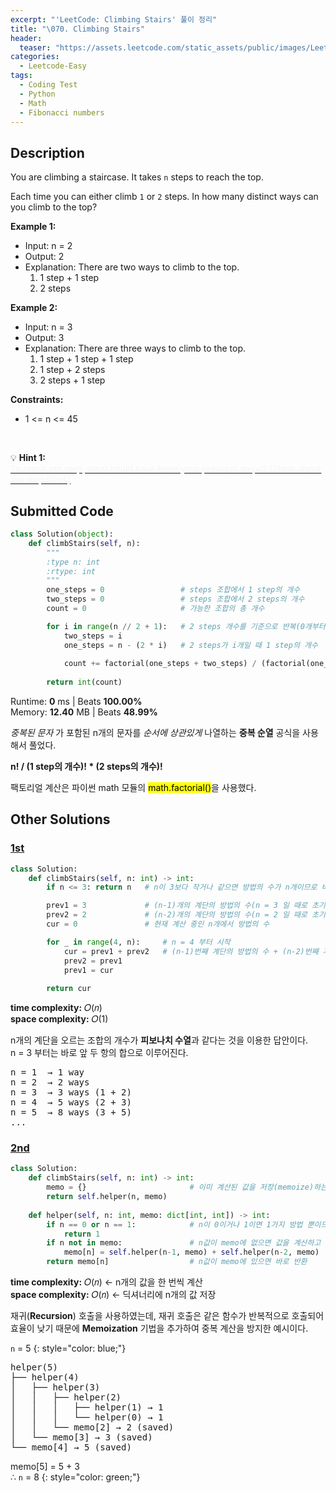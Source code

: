 ```yaml
---
excerpt: "'LeetCode: Climbing Stairs' 풀이 정리"
title: "\070. Climbing Stairs"
header:
  teaser: "https://assets.leetcode.com/static_assets/public/images/LeetCode_Sharing.png"
categories:
  - Leetcode-Easy
tags:
  - Coding Test
  - Python
  - Math
  - Fibonacci numbers
---
```


## <i class="fa-solid fa-file-lines"></i> Description

You are climbing a staircase. It takes `n` steps to reach the top.

Each time you can either climb `1` or `2` steps. In how many distinct ways can you climb to the top?

**Example 1:**

- Input: n = 2
- Output: 2
- Explanation: There are two ways to climb to the top.
   1. 1 step + 1 step
   2. 2 steps

**Example 2:**

- Input: n = 3
- Output: 3
- Explanation: There are three ways to climb to the top.
   1. 1 step + 1 step + 1 step
   2. 1 step + 2 steps
   3. 2 steps + 1 step

**Constraints:**

- 1 <= n <= 45
<br>

💡 **Hint 1:**   
<u><span style="color:#F5F5F5">To reach nth step, what could have been your previous steps? (Think about the step sizes)</span></u>


## <i class="fa-solid fa-cloud-arrow-up"></i> Submitted Code

```python
class Solution(object):
    def climbStairs(self, n):
        """
        :type n: int
        :rtype: int
        """
        one_steps = 0                 # steps 조합에서 1 step의 개수
        two_steps = 0                 # steps 조합에서 2 steps의 개수
        count = 0                     # 가능한 조합의 총 개수

        for i in range(n // 2 + 1):   # 2 steps 개수를 기준으로 반복(0개부터 n//2개까지)
            two_steps = i             
            one_steps = n - (2 * i)   # 2 steps가 i개일 때 1 step의 개수
            
            count += factorial(one_steps + two_steps) / (factorial(one_steps) * factorial(two_steps))
        
        return int(count)
```
<i class="fa-solid fa-clock"></i> Runtime: **0** ms \| Beats **100.00%**    
<i class="fa-solid fa-memory"></i> Memory: **12.40** MB \| Beats **48.99%**

*중복된 문자* 가 포함된 n개의 문자를 *순서에 상관있게* 나열하는 **중복 순열** 공식을 사용해서 풀었다.

**n! / (1 step의 개수)! \* (2 steps의 개수)!**

팩토리얼 계산은 파이썬 math 모듈의 <mark>math.factorial()</mark>을 사용했다.


## <i class="fa-solid fa-flask"></i> Other Solutions

### <a href="https://leetcode.com/problems/climbing-stairs/solutions/6162936/dynamic-programming-solution-by-niits-k9xe/" target="_blank">1st</a>

```python
class Solution:
    def climbStairs(self, n: int) -> int:
        if n <= 3: return n   # n이 3보다 작거나 같으면 방법의 수가 n개이므로 바로 n을 반환

        prev1 = 3             # (n-1)개의 계단의 방법의 수(n = 3 일 때로 초기화)
        prev2 = 2             # (n-2)개의 계단의 방법의 수(n = 2 일 때로 초기화)
        cur = 0               # 현재 계산 중인 n개에서 방법의 수

        for _ in range(4, n):     # n = 4 부터 시작
            cur = prev1 + prev2   # (n-1)번째 계단의 방법의 수 + (n-2)번째 계단의 방법의 수
            prev2 = prev1
            prev1 = cur
        
        return cur
```
<i class="fa-solid fa-clock"></i> **time complexity:** 𝑂(𝑛)    
<i class="fa-solid fa-memory"></i> **space complexity:** 𝑂(1)           

n개의 계단을 오르는 조합의 개수가 **피보나치 수열**과 같다는 것을 이용한 답안이다.  
n = 3 부터는 바로 앞 두 항의 합으로 이루어진다.

<pre>
n = 1  → 1 way
n = 2  → 2 ways
n = 3  → 3 ways (1 + 2)
n = 4  → 5 ways (2 + 3)
n = 5  → 8 ways (3 + 5)
...
</pre>

### <a href="https://leetcode.com/problems/climbing-stairs/solutions/3708750/4-methods-beats-100-c-java-python-beginn-bvot/" target="_blank">2nd</a>

```python
class Solution:
    def climbStairs(self, n: int) -> int:
        memo = {}                       # 이미 계산된 값을 저장(memoize)하는 딕셔너리
        return self.helper(n, memo)
    
    def helper(self, n: int, memo: dict[int, int]) -> int:
        if n == 0 or n == 1:            # n이 0이거나 1이면 1가지 방법 뿐이므로 1 반환
            return 1
        if n not in memo:               # n값이 memo에 없으면 값을 계산하고 저장
            memo[n] = self.helper(n-1, memo) + self.helper(n-2, memo)
        return memo[n]                  # n값이 memo에 있으면 바로 반환
```
<i class="fa-solid fa-clock"></i> **time complexity:** 𝑂(𝑛) ← n개의 값을 한 번씩 계산            
<i class="fa-solid fa-memory"></i> **space complexity:** 𝑂(𝑛) ← 딕셔너리에 n개의 값 저장   

재귀(**Recursion**) 호출을 사용하였는데, 재귀 호출은 같은 함수가 반복적으로 호출되어 효율이 낮기 때문에 **Memoization** 기법을 추가하여 중복 계산을 방지한 예시이다.

`n` = 5
{: style="color: blue;"}

<pre>
helper(5)
├── helper(4)
│   ├── helper(3)
│   │   ├── helper(2)
│   │   │   ├── helper(1) → 1
│   │   │   └── helper(0) → 1
│   │   └── memo[2] → 2 (saved)
│   └── memo[3] → 3 (saved)
└── memo[4] → 5 (saved)
</pre>

memo[5] = 5 + 3    
∴ `n` = 8
{: style="color: green;"}